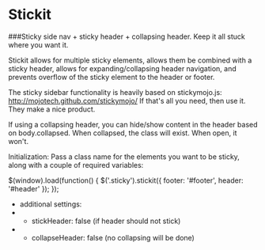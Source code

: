 Stickit
=======

###Sticky side nav + sticky header + collapsing header. Keep it all stuck where you want it.

Stickit allows for multiple sticky elements, allows them be combined with a sticky header,
allows for expanding/collapsing header navigation,  and prevents overflow of the sticky element to the
header or footer.

The sticky sidebar functionality is heavily based on stickymojo.js: http://mojotech.github.com/stickymojo/
If that's all you need, then use it. They make a nice product.

If using a collapsing header, you can hide/show content in the header based on body.collapsed. 
When collapsed, the class will exist. When open, it won't.


Initialization:
Pass a class name for the elements you want to be sticky, along with a couple of required variables:

$(window).load(function() {
    $('.sticky').stickit({
    footer:  '#footer',
    header:  '#header'
  });
});

* additional settings:
* - stickHeader: false      (if header should not stick)
* - collapseHeader: false   (no collapsing will be done)
